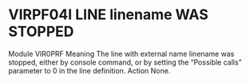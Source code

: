 # VIRPF04I LINE linename WAS STOPPED
Module
    VIR0PRF
Meaning
    The line with external name linename was stopped, either by console command, or by setting the “Possible calls” parameter to 0 in the line definition.
Action
    None.
